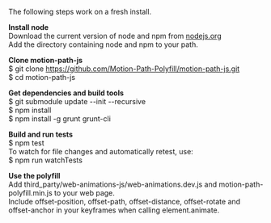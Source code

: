 The following steps work on a fresh install.

**Install node**  
Download the current version of node and npm from [nodejs.org](https://nodejs.org/en/)  
Add the directory containing node and npm to your path.

**Clone motion-path-js**  
$ git clone https://github.com/Motion-Path-Polyfill/motion-path-js.git  
$ cd motion-path-js  

**Get dependencies and build tools**  
$ git submodule update --init --recursive  
$ npm install  
$ npm install -g grunt grunt-cli  

**Build and run tests**  
$ npm test  
To watch for file changes and automatically retest, use:  
$ npm run watchTests  

**Use the polyfill**  
Add third_party/web-animations-js/web-animations.dev.js and motion-path-polyfill.min.js to your web page.  
Include offset-position, offset-path, offset-distance, offset-rotate and offset-anchor in your keyframes when calling element.animate.
